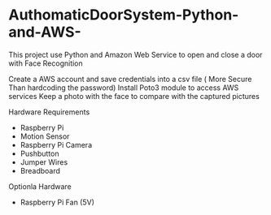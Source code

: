 # AuthomaticDoorSystem-Python-and-AWS-
This project use Python and Amazon Web Service to open and close a door with Face Recognition


Create a AWS account and save credentials into a csv file ( More Secure Than hardcoding the password)
Install Poto3 module to access AWS services
Keep a photo with the face to compare with the captured pictures

Hardware Requirements
- Raspberry Pi
- Motion Sensor
- Raspberry Pi Camera
- Pushbutton
- Jumper Wires
- Breadboard

Optionla Hardware
- Raspberry Pi Fan (5V)

